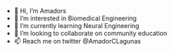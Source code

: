 - 👋 Hi, I’m Amadors
- 👀 I’m interested in Biomedical Engineering
- 🌱 I’m currently learning Neural Engineering
- 💞️ I’m looking to collaborate on community education
- 📫 Reach me on twitter @AmadorCLagunas

<!---
AmadorCLagunas/AmadorCLagunas is a ✨ special ✨ repository because its `README.md` (this file) appears on your GitHub profile.
You can click the Preview link to take a look at your changes.
--->
